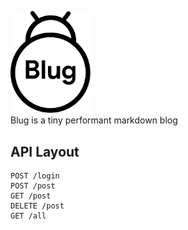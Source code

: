 <img src="./icons/blug-icon.svg" alt="blug-icon" width="128px"></img>  
Blug is a tiny performant markdown blog
## API Layout
```
POST /login
POST /post
GET /post
DELETE /post
GET /all
```
